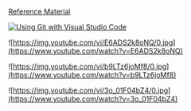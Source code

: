 [Reference Material](https://code.visualstudio.com/docs/sourcecontrol/overview)


[![Using Git with Visual Studio Code](https://img.youtube.com/vi/i_23KUAEtUM/0.jpg)](https://www.youtube.com/watch?v=i_23KUAEtUM)

![https://img.youtube.com/vi/E6ADS2k8oNQ/0.jpg](https://www.youtube.com/watch?v=E6ADS2k8oNQ)

![https://img.youtube.com/vi/b9LTz6joMf8/0.jpg](https://www.youtube.com/watch?v=b9LTz6joMf8)

![https://img.youtube.com/vi/3o_01F04bZ4/0.jpg](https://www.youtube.com/watch?v=3o_01F04bZ4)
